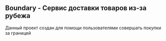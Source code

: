 ## Boundary - Сервис доставки товаров из-за рубежа

Данный проект создан для помощи пользователями совершать покупки за границей